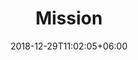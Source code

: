 ---
title: "Mission"
date: 2018-12-29T11:02:05+06:00
description: "this is meta description"
type : "docs"
---
